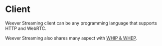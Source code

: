 # Client

Weever Streaming client can be any programming language that supports HTTP and WebRTC.

Weever Streaming also shares many aspect with [WHIP & WHEP](../concepts/whip-whep.md).
